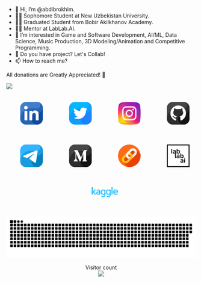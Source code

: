 - 👋 Hi, I’m @abdibrokhim.
- 🧑‍🎓 Sophomore Student at New Uzbekistan University.
- 👨‍🎓 Graduated Student from Bobir Akilkhanov Academy.
- 🧑‍🎓 Mentor at LabLab.AI.
- 👀 I’m interested in Game and Software Development, AI/ML, Data Science, Music Production, 3D Modeling/Animation and Competitive Programming.
- 💞️ Do you have project? Let's Collab!
- 📫 How to reach me? 


All donations are Greatly Appreciated! 💛


<a href="https://www.buymeacoffee.com/abdibrokhim" target="_blank"><img src="https://img.buymeacoffee.com/button-api/?text=Buy me a coffee&emoji=&slug=abdibrokhim&button_colour=FFDD00&font_colour=000000&font_family=Cookie&outline_colour=000000&coffee_colour=ffffff" /></a>

<br/>


<div 
  class="" 
  style="
    flex-wrap: wrap;
    display: flex;
    flex-direction: row;
    gap: 50px;
    align-items: center;
    justify-content: center;
    margin: 0 auto;
    "
  >

  <span style="margin-left: 20px;">
    <a style="" href="https://www.linkedin.com/in/abdibrokhim/" target="_blank"><img width="60" src="icons/linkedin.png"/></a>
  </span>

  <span style="margin-left: 20px;">
    <a href="https://twitter.com/abdibrokhim" target="_blank"><img width="60" src="icons/twitter.png"/></a>
  </span>

  <span style="margin-left: 20px;">
    <a href="https://www.instagram.com/_abdibrokhim/" target="_blank"><img width="60" src="icons/instagram.png"/></a>
  </span>

  <span style="margin-left: 20px;">
    <a href="https://github.com/abdibrokhim" target="_blank"><img width="60" src="icons/github.png"/></a>
  </span>

  <span style="margin-left: 20px;">
    <a href="https://t.me/abdibrokhim" target="_blank"><img width="60" src="icons/telegram.png"/></a>
  </span>

  <span style="margin-left: 20px;">
    <a href="https://medium.com/@abdibrokhim" target="_blank"><img width="60" src="icons/medium.png"/></a>
  </span>

  <span style="margin-left: 20px;">
    <a href="https://linktr.ee/abdibrokhim" target="_blank"><img width="60" src="icons/link.png"/></a>
  </span>

  <span style="margin-left: 20px;">
    <a href="https://lablab.ai" target="_blank"><img width="60" src="icons/lablab.png"/></a>
  </span>

  <span style="margin-left: 20px;">
    <a href="https://www.kaggle.com/loneguy" target="_blank"><img width="70" src="icons/kaggle.svg"/></a>
  </span>


</div>


<!-- -
abdibrokhim/abdibrokhim is a ✨ special ✨ repository because its `README.md` (this file) appears on your GitHub profile.
You can click the Preview link to take a look at your changes.
--->

<br/>
<br/>

<!-- snake github progress -->
<a href=#><img src="icons/snake.svg"></a>

<!-- visiros count -->
<p align="center">
  Visitor count
  <br/>
  <img src="https://profile-counter.glitch.me/abdibrokhim/count.svg" />
</p>



<!-- Widget -->
<!-- <script data-name="BMC-Widget" data-cfasync="false" src="https://cdnjs.buymeacoffee.com/1.0.0/widget.prod.min.js" data-id="abdibrokhim" data-description="Support me on Buy me a coffee!" data-message="All donations are Greatly Appreciated!" data-color="#BD5FFF" data-position="Right" data-x_margin="18" data-y_margin="18"></script> -->
